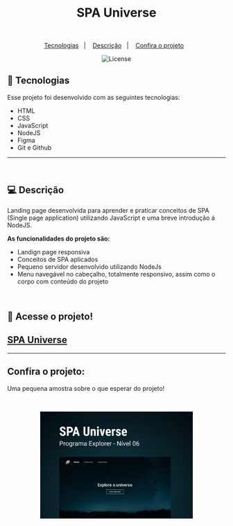 <h1 align="center"> SPA Universe </h1>

<br>

<p align="center">
  <a href="#-tecnologias">Tecnologias</a>&nbsp;&nbsp;&nbsp;|&nbsp;&nbsp;&nbsp;
  <a href="#-descrição">Descrição</a>&nbsp;&nbsp;&nbsp;|&nbsp;&nbsp;&nbsp;
  <a href="#confira-o-projeto">Confira o projeto</a>&nbsp;&nbsp;&nbsp;
</p>

<p align="center">
  <img alt="License" src="https://img.shields.io/static/v1?label=license&message=MIT&color=blueviolet">
</p>

## 🚀 Tecnologias

Esse projeto foi desenvolvido com as seguintes tecnologias:

- HTML
- CSS
- JavaScript
- NodeJS
- Figma
- Git e Github

---

<br>

## 💻 Descrição

Landing page desenvolvida para aprender e praticar conceitos de SPA (Single page application) utilizando JavaScript e uma breve introdução á NodeJS.

**As funcionalidades do projeto são:**

- Landign page responsiva
- Conceitos de SPA aplicados
- Pequeno servidor desenvolvido utilizando NodeJs
- Menu navegável no cabeçalho, totalmente responsivo, assim como o corpo com conteúdo do projeto

<br>

## 🔑 Acesse o projeto!

## [SPA Universe](https://spa-universe-r7ptqhcr2-eduvieira.vercel.app/)

---

## Confira o projeto:

<p>
  Uma pequena amostra sobre o que esperar do projeto!
</p>

<br>

<p align="center">
  <img alt="projeto SPA Universe" src=".github/preview.png" width="70%">
</p>
